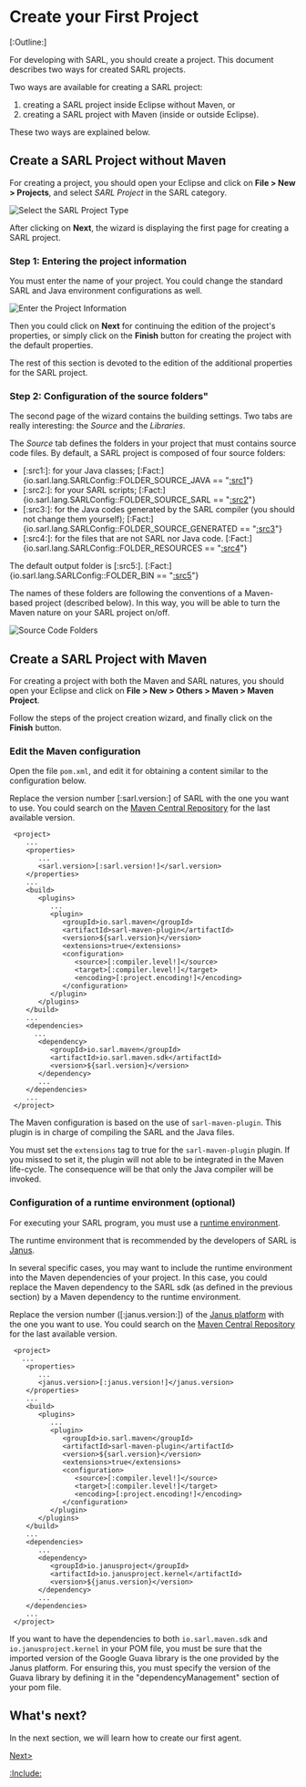 # Create your First Project

[:Outline:]

For developing with SARL, you should create a project. This document describes two ways for created SARL projects.

Two ways are available for creating a SARL project:
1. creating a SARL project inside Eclipse without Maven, or
2. creating a SARL project with Maven (inside or outside Eclipse).

These two ways are explained below.

## Create a SARL Project without Maven

For creating a project, you should open your Eclipse and click on **File > New > Projects**, and select *SARL Project* in
the SARL category.

![Select the SARL Project Type](./new_sarl_project_screen_1.png)

After clicking on **Next**, the wizard is displaying the first page for creating a SARL project.


### Step 1: Entering the project information

You must enter the name of your project. You could change the standard SARL and Java environment configurations as well.


![Enter the Project Information](./new_sarl_project_screen_2.png)


Then you could click on **Next** for continuing the edition of the project's properties, or simply click on the
**Finish** button for creating the project with the default properties.

The rest of this section is devoted to the edition of the additional properties for the SARL project.


### Step 2: Configuration of the source folders"

The second page of the wizard contains the building settings. Two tabs are really interesting: the *Source* and the *Libraries*.

The *Source* tab defines the folders in your project that must contains source code files. By default, a SARL project is
composed of four source folders:

* [:src1:]: for your Java classes; [:Fact:]{io.sarl.lang.SARLConfig::FOLDER_SOURCE_JAVA == "[:src1](src/main/java)"}
* [:src2:]: for your SARL scripts; [:Fact:]{io.sarl.lang.SARLConfig::FOLDER_SOURCE_SARL == "[:src2](src/main/sarl)"}
* [:src3:]: for the Java codes generated by the SARL compiler (you should not change them yourself); [:Fact:]{io.sarl.lang.SARLConfig::FOLDER_SOURCE_GENERATED == "[:src3](src/main/generated-sources/sarl)"}
* [:src4:]: for the files that are not SARL nor Java code. [:Fact:]{io.sarl.lang.SARLConfig::FOLDER_RESOURCES == "[:src4](src/main/resources)"}

The default output folder is [:src5:]. [:Fact:]{io.sarl.lang.SARLConfig::FOLDER_BIN == "[:src5](target/classes)"}

<note>The names of these folders are following the conventions of a Maven-based project (described below). In this way, you will
be able to turn the Maven nature on your SARL project on/off.</note>

![Source Code Folders](./new_sarl_project_screen_3.png)

## Create a SARL Project with Maven

For creating a project with both the Maven and SARL natures, you should open your Eclipse and click on
**File > New > Others > Maven > Maven Project**.

Follow the steps of the project creation wizard, and finally click on the **Finish** button.

### Edit the Maven configuration

Open the file `pom.xml`, and edit it for obtaining a content similar to the configuration below.

Replace the version number [:sarl.version:] of SARL with the one you want to use. You could search on the
[Maven Central Repository](http://central.sonatype.org/) for the last available version.

	 <project>
	    ...
	    <properties>
	       ...
	       <sarl.version>[:sarl.version!]</sarl.version>
	    </properties>
	    ...
	    <build>
	       <plugins>
	          ...
	          <plugin>
	             <groupId>io.sarl.maven</groupId>
	             <artifactId>sarl-maven-plugin</artifactId>
	             <version>${sarl.version}</version>
	             <extensions>true</extensions>
	             <configuration>
	                <source>[:compiler.level!]</source>
	                <target>[:compiler.level!]</target>
	                <encoding>[:project.encoding!]</encoding>
	             </configuration>
	          </plugin>
	       </plugins>
	    </build>
	    ...
	    <dependencies>
	      ...
	       <dependency>
	          <groupId>io.sarl.maven</groupId>
	          <artifactId>io.sarl.maven.sdk</artifactId>
	          <version>${sarl.version}</version>
	       </dependency>
	       ...
	    </dependencies>
	    ...
	 </project>


The Maven configuration is based on the use of `sarl-maven-plugin`. This plugin is in charge of compiling the SARL and
the Java files.

<important>You must set the `extensions` tag to true for the `sarl-maven-plugin` plugin. If you missed to set it, the plugin
will not able to be integrated in the Maven life-cycle. The consequence will be that only the Java compiler will be
invoked.</important>

### Configuration of a runtime environment (optional)

For executing your SARL program, you must use a [runtime environment]([:sarlUrl!]/runtime/index.html).

The runtime environment that is recommended by the developers of SARL is [Janus](http://www.janusproject.io). 

In several specific cases, you may want to include the runtime environment into the Maven dependencies of your project. In
this case, you could replace the Maven dependency to the SARL sdk (as defined in the previous section) by a Maven dependency
to the runtime environment.

Replace the version number ([:janus.version:]) of the [Janus platform](http://www.janusproject.io) with the one you want to use.
You could search on the [Maven Central Repository](http://central.sonatype.org/) for the last available version.


	 <project>
	   ...
	    <properties>
	       ...
	       <janus.version>[:janus.version!]</janus.version>
	    </properties>
	    ...
	    <build>
	       <plugins>
	          ...
	          <plugin>
	             <groupId>io.sarl.maven</groupId>
	             <artifactId>sarl-maven-plugin</artifactId>
	             <version>${sarl.version}</version>
	             <extensions>true</extensions>
	             <configuration>
	                <source>[:compiler.level!]</source>
	                <target>[:compiler.level!]</target>
	                <encoding>[:project.encoding!]</encoding>
	             </configuration>
	          </plugin>
	       </plugins>
	    </build>
	    ...
	    <dependencies>
	       ...
	       <dependency>
	          <groupId>io.janusproject</groupId>
	          <artifactId>io.janusproject.kernel</artifactId>
	          <version>${janus.version}</version>
	       </dependency>
	       ...
	    </dependencies>
	    ...
	 </project>


<important>If you want to have the dependencies to both `io.sarl.maven.sdk` and `io.janusproject.kernel` in your
POM file, you must be sure that the imported version of the Google Guava library is the one provided by the Janus
platform. For ensuring this, you must specify the version of the Guava library by defining it in the "dependencyManagement"
section of your pom file.</important>

## What's next?

In the next section, we will learn how to create our first agent.

[Next>](./AgentIntroduction.md)

[:Include:](../legal.inc)

